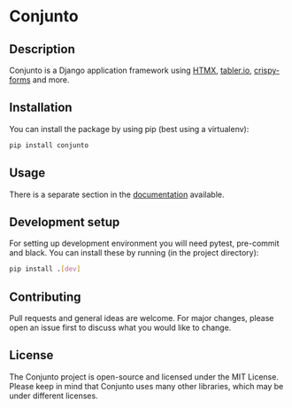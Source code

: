 # Conjunto

## Description
Conjunto is a Django application framework using [HTMX](https://htmx.org), [tabler.io](https://tabler.io), [crispy-forms](https://github.com/django-crispy-forms/django-crispy-forms) and more.

## Installation
You can install the package by using pip (best using a virtualenv):

```bash
pip install conjunto
```

## Usage
There is a separate section in the [documentation](https://conjunto.readthedocs.io) available.


## Development setup
For setting up development environment you will need pytest, pre-commit and black. You can install these by running (in the project directory):

```bash
pip install .[dev]
```

## Contributing
Pull requests and general ideas are welcome. For major changes, please open an issue first to discuss what you would like to change.

## License
The Conjunto project is open-source and licensed under the MIT License. Please keep in mind that Conjunto uses many other libraries, which may be under different licenses.